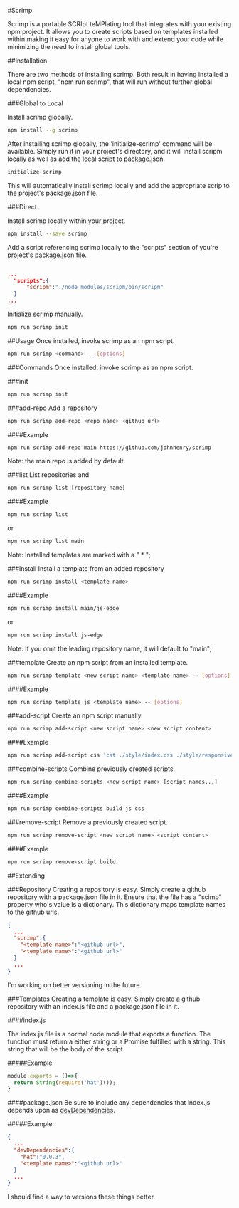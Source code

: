 #Scrimp

Scrimp is a portable SCRIpt teMPlating tool that integrates with your existing npm project. It allows you to create scripts based on templates installed within making it easy for anyone to work with and extend your code while minimizing the need to install global tools.

##Installation

There are two methods of installing scrimp. Both result in having installed a local npm script, "npm run scrimp", that will run without further global dependencies.

###Global to Local

Install scrimp globally.

```bash
npm install --g scrimp
```

After installing scrimp globally, the 'initialize-scrimp' command will be available. Simply run it in your project's directory, and it will install scripm locally as well as add the local script to package.json.

```bash
initialize-scrimp
```

This will automatically install scrimp locally and add the appropriate scrip to the project's package.json file.

###Direct

Install scrimp locally within your project.

```bash
npm install --save scrimp
```

Add a script referencing scrimp locally to the "scripts" section of you're project's package.json file.

```json

...
  "scripts":{
      "scripm":"./node_modules/scripm/bin/scripm"
  }
...

```

Initialize scrimp manually.

```bash
npm run scrimp init
```

##Usage
Once installed, invoke scrimp as an npm script.

```bash
npm run scrimp <command> -- [options]
```

###Commands
Once installed, invoke scrimp as an npm script.


###init

```bash
npm run scrimp init
```

###add-repo
Add a repository

```bash
npm run scrimp add-repo <repo name> <github url>
```

####Example
```bash
npm run scrimp add-repo main https://github.com/johnhenry/scrimp
```

Note: the main repo is added by default.

###list
List repositories and

```bash
npm run scrimp list [repository name]
```

####Example
```bash
npm run scrimp list
```

or

```bash
npm run scrimp list main
```

Note: Installed templates are marked with a " * ";

###install
Install a template from an added repository

```bash
npm run scrimp install <template name>
```

####Example
```bash
npm run scrimp install main/js-edge
```

or

```bash
npm run scrimp install js-edge
```

Note: If you omit the leading repository name, it will default to "main";


###template
Create an npm script from an installed template.

```bash
npm run scrimp template <new script name> <template name> -- [options]
```

####Example

```bash
npm run scrimp template js <template name> -- [options]
```

###add-script
Create an npm script manually.

```bash
npm run scrimp add-script <new script name> <new script content>
```

####Example
```bash
npm run scrimp add-script css 'cat ./style/index.css ./style/responsive.css > ./dist/style.css'
```

###combine-scripts
Combine previously created scripts.

```bash
npm run scrimp combine-scripts <new script name> [script names...]
```

####Example

```bash
npm run scrimp combine-scripts build js css
```

###remove-script
Remove a previously created script.

```bash
npm run scrimp remove-script <new script name> <script content>
```

####Example

```bash
npm run scrimp remove-script build
```

##Extending

###Repository
Creating a repository is easy. Simply create a github repository with a package.json file in it. Ensure that the file has a "scimp" property who's value is a dictionary. This dictionary maps template names to the github urls.

```json
{
  ...
  "scrimp":{
    "<template name>":"<github url>",
    "<template name>":"<github url>"
  }
  ...
}
```

I'm working on better versioning in the future.

###Templates
Creating a template is easy. Simply create a github repository with an index.js file and a package.json file in it.

####index.js

The index.js file is a normal node module that exports a function.
The function must return a either string or a Promise fulfilled with a string.
This string  that will be the body of the script

#####Example
```js
module.exports = ()=>{
  return String(require('hat')());
}
```

####package.json
Be sure to include any dependencies that index.js depends upon as [devDependencies](https://docs.npmjs.com/files/package.json#devdependencies).

#####Example
```json
{
  ...
  "devDependencies":{
    "hat":"0.0.3",
    "<template name>":"<github url>"
  }
  ...
}
```

I should find a way to versions these things better.
